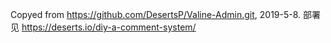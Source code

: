 Copyed from https://github.com/DesertsP/Valine-Admin.git, 2019-5-8.
部署见 https://deserts.io/diy-a-comment-system/

